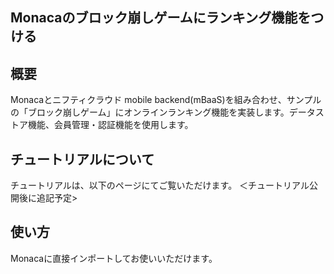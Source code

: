 ## Monacaのブロック崩しゲームにランキング機能をつける

## 概要

Monacaとニフティクラウド mobile backend(mBaaS)を組み合わせ、サンプルの「ブロック崩しゲーム」にオンラインランキング機能を実装します。データストア機能、会員管理・認証機能を使用します。

## チュートリアルについて

チュートリアルは、以下のページにてご覧いただけます。
＜チュートリアル公開後に追記予定>

## 使い方
Monacaに直接インポートしてお使いいただけます。
